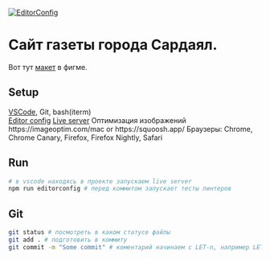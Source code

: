 [![EditorConfig](https://github.com/P0rt/sardayal/actions/workflows/editorconfig.yml/badge.svg)](https://github.com/P0rt/sardayal/actions/workflows/editorconfig.yml)

# Сайт газеты города Сардаял.

Вот тут [макет](https://www.figma.com/file/bsyeQt6HpUYaRTmfaUmX7a/%D0%9A%D1%80%D1%83%D0%B6%D0%BE%D0%BA?node-id=1%3A3) в фигме.

## Setup
[VSCode](https://code.visualstudio.com/), Git, bash(iterm)  
[Editor config](https://marketplace.visualstudio.com/items?itemName=EditorConfig.EditorConfig](https://marketplace.visualstudio.com/items?itemName=EditorConfig.EditorConfig))  
[Live server](https://marketplace.visualstudio.com/items?itemName=ritwickdey.LiveServer](https://marketplace.visualstudio.com/items?itemName=ritwickdey.LiveServer))  
Оптимизация изображений https://imageoptim.com/mac or https://squoosh.app/  
Браузеры: Chrome, Chrome Canary, Firefox, Firefox Nightly, Safari  

## Run
```bash
# в vscode находясь в проекте запускаем live server
npm run editorconfig # перед коммитом запускает тесты линтеров
```

## Git
```bash
git status # посмотреть в каком статусе файлы
git add . # подготовить в коммиту
git commit -m "Some commit" # коментарий начинаем с LET-n, например LET-01: added autotests and infrastructure 🐶
```
